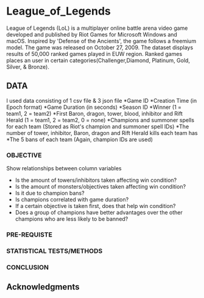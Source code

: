 # League_of_Legends
League of Legends (LoL) is a multiplayer online battle arena video game developed and published by Riot Games for Microsoft Windows and macOS. 
Inspired by 'Defense of the Ancients', the game follows a freemium model. The game was released on October 27, 2009.
The dataset displays results of 50,000 ranked games played in EUW region. 
Ranked games places an user in certain categories(Challenger,Diamond, Platinum, Gold, Silver, & Bronze).

## DATA
I used data consisting of 1 csv file & 3 json file
    *Game ID
    *Creation Time (in Epoch format)
    *Game Duration (in seconds)
    *Season ID
    *Winner (1 = team1, 2 = team2)
    *First Baron, dragon, tower, blood, inhibitor and Rift Herald (1 = team1, 2 = team2, 0 = none)
    *Champions and summoner spells for each team (Stored as Riot's champion and summoner spell IDs)
    *The number of tower, inhibitor, Baron, dragon and Rift Herald kills each team has
    *The 5 bans of each team (Again, champion IDs are used)

### OBJECTIVE
Show relationships between column variables
  * Is the amount of towers/inhibitors taken affecting win condition?
  * Is the amount of monsters/objectives taken affecting win condition?
  * Is it due to champion bans?
  * Is champions correlated with game duration?
  * If a certain objective is taken first, does that help win condition?
  * Does a group of champions have better advantages over the other champions who are less likely to be banned?

### PRE-REQUISTE




### STATISTICAL TESTS/METHODS



### CONCLUSION


## Acknowledgments
